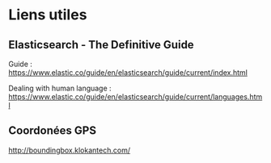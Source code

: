 # Liens utiles

## Elasticsearch - The Definitive Guide

Guide : https://www.elastic.co/guide/en/elasticsearch/guide/current/index.html
  
Dealing with human language : https://www.elastic.co/guide/en/elasticsearch/guide/current/languages.html
  
## Coordonées GPS

http://boundingbox.klokantech.com/

